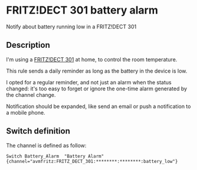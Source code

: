 # FRITZ!DECT 301 battery alarm

Notify about battery running low in a FRITZ!DECT 301


## Description

I'm using a [FRITZ!DECT 301](https://en.avm.de/products/fritzdect/fritzdect-301/) at home, to control the room temperature.

This rule sends a daily reminder as long as the battery in the device is low.

I opted for a regular reminder, and not just an alarm when the status changed: it's too easy to forget or ignore the one-time alarm generated by the channel change.

Notification should be expanded, like send an email or push a notification to a mobile phone.


## Switch definition

The channel is defined as follow:

```
Switch Battery_Alarm  "Battery Alarm"  {channel="avmfritz:FRITZ_DECT_301:********:********:battery_low"}
```
